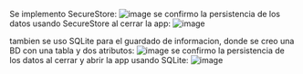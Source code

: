 Se implemento SecureStore:
![image](https://github.com/user-attachments/assets/aec3d966-c47f-49d9-a1e2-fd094ddb68af)
se confirmo la persistencia de los datos usando SecureStore al cerrar la app:
![image](https://github.com/user-attachments/assets/42a7ef15-c997-4bfe-a93d-a69c0cc2eb07)

tambien se uso SQLite para el guardado de informacion, donde se creo una BD con una tabla y dos atributos:
![image](https://github.com/user-attachments/assets/c47284e2-cae0-46ef-a3b8-4f7cc1bf899c)
se confirmo la persistencia de los datos al cerrar y abrir la app usando SQLite:
![image](https://github.com/user-attachments/assets/a5512900-e31c-454d-86a6-2c0ca191a038)

 
